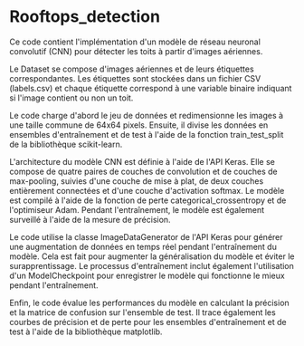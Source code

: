 # Rooftops_detection


Ce code contient l'implémentation d'un modèle de réseau neuronal convolutif (CNN) pour détecter les toits à partir d'images aériennes.

Le Dataset se compose d'images aériennes et de leurs étiquettes correspondantes. Les étiquettes sont stockées dans un fichier CSV (labels.csv) et chaque étiquette correspond à une variable binaire indiquant si l'image contient ou non un toit.

Le code charge d'abord le jeu de données et redimensionne les images à une taille commune de 64x64 pixels. Ensuite, il divise les données en ensembles d'entraînement et de test à l'aide de la fonction train_test_split de la bibliothèque scikit-learn.

L'architecture du modèle CNN est définie à l'aide de l'API Keras. Elle se compose de quatre paires de couches de convolution et de couches de max-pooling, suivies d'une couche de mise à plat, de deux couches entièrement connectées et d'une couche d'activation softmax. Le modèle est compilé à l'aide de la fonction de perte categorical_crossentropy et de l'optimiseur Adam. Pendant l'entraînement, le modèle est également surveillé à l'aide de la mesure de précision.

Le code utilise la classe ImageDataGenerator de l'API Keras pour générer une augmentation de données en temps réel pendant l'entraînement du modèle. Cela est fait pour augmenter la généralisation du modèle et éviter le surapprentissage. Le processus d'entraînement inclut également l'utilisation d'un ModelCheckpoint pour enregistrer le modèle qui fonctionne le mieux pendant l'entraînement.

Enfin, le code évalue les performances du modèle en calculant la précision et la matrice de confusion sur l'ensemble de test. Il trace également les courbes de précision et de perte pour les ensembles d'entraînement et de test à l'aide de la bibliothèque matplotlib.
